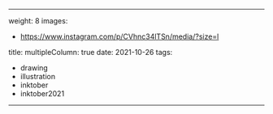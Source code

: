
---
weight: 8
images:
- https://www.instagram.com/p/CVhnc34lTSn/media/?size=l

title:
multipleColumn: true
date: 2021-10-26
tags:
- drawing
- illustration
- inktober
- inktober2021
---

